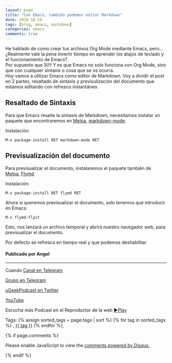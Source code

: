 ```yaml
---
layout: page
title: "Con Emacs, también podemos editar Markdown"
date: 2018-10-29
tags: [blog, emacs, markdown]
categories: emacs
comments: true
---
```


He hablado de como crear tus archivos Org Mode mediante Emacs, pero&#x2026; ¿Realmente vale la pena invertir tiempo en aprender los atajos de teclado y el funcionamiento de Emacs?.  
Por supuesto que Sí!!! Y es que Emacs no solo funciona con Org Mode, sino que con cualquier sintaxis o cosa que se os ocurra.  
Hoy vamos a utilizar Emacs como editor de Markdown.
Voy a dividir el post en 2 partes, resaltado de sintaxis y previsulización del documento que estamos editando con refresco instantáneo. 


## Resaltado de Sintaxis

Para que Emacs resalte la sintaxis de Markdown, necesitamos instalar un paquete que encontraremos en [Melpa](https://melpa.org), [markdown-mode](https://github.com/jrblevin/markdown-mode).  

Instalación:  
```
M-x package-install RET markdown-mode RET
```


## Previsualización del documento

Para previsualizar el documento, instalaremos el paquete también de [Melpa](https://melpa.org), [Flymd](https://github.com/mola-T/flymd).

Instalación:  
```
M-x package-install RET flymd RET
```

Ahora si queremos previsualizar el documento, solo tenemos que introducir en Emacs:  
```
M-x flymd-flyit
```

Esto, nos lanzará un archivo temporal y abrirá nuestro navegador web, para previsualizar el documento.

Por defecto se refresca en tiempo real y que podemos deshabilitar




#### Publicado por Angel 
<!-- -------------------------------------Aquí abajo los comentarios -------------------------------------------  -->
---
Cuando 
[Canal en Telegram](https://t.me/uGeek)  

[Grupo en Telegram](https://t.me/uGeekPodcast)  

[uGeekPodcast en Twitter](https://twitter.com/ugeekpodcast)  

[YouTube](https://www.youtube.com/channel/UCVmGqdwOeswJ55IFmsYNlww)  

Escucha más Podcast en el Reproductor de la web [►Play](https://ugeek.github.io/podcasts/)  

Tags: {% assign sorted_tags = page.tags | sort %} {% for tag in sorted_tags %} , <span class="tag"><a href="/tag#{{ tag }}">{{ tag }}</a></span> {% endfor %},


{% if page.comments %}
<div id="disqus_thread"></div>
<script>

/**
*  RECOMMENDED CONFIGURATION VARIABLES: EDIT AND UNCOMMENT THE SECTION BELOW TO INSERT DYNAMIC VALUES FROM YOUR PLATFORM OR CMS.
*  LEARN WHY DEFINING THESE VARIABLES IS IMPORTANT: https://disqus.com/admin/universalcode/#configuration-variables*/
/*
var disqus_config = function () {
this.page.url = PAGE_URL;  // Replace PAGE_URL with your page's canonical URL variable
this.page.identifier = PAGE_IDENTIFIER; // Replace PAGE_IDENTIFIER with your page's unique identifier variable
};
*/
(function() { // DON'T EDIT BELOW THIS LINE
var d = document, s = d.createElement('script');
s.src = 'https://https-angelbcn-github-io-ugeek.disqus.com/embed.js';
s.setAttribute('data-timestamp', +new Date());
(d.head || d.body).appendChild(s);
})();
</script>
<noscript>Please enable JavaScript to view the <a href="https://disqus.com/?ref_noscript">comments powered by Disqus.</a></noscript>

{% endif %}

<script id="dsq-count-scr" src="//https-angelbcn-github-io-ugeek.disqus.com/count.js" async></script>

